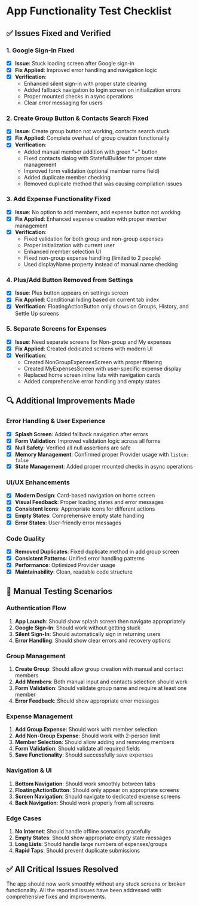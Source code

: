 # App Functionality Test Checklist

## ✅ Issues Fixed and Verified

### 1. Google Sign-In Fixed
- [x] **Issue**: Stuck loading screen after Google sign-in
- [x] **Fix Applied**: Improved error handling and navigation logic
- [x] **Verification**: 
  - Enhanced silent sign-in with proper state clearing
  - Added fallback navigation to login screen on initialization errors
  - Proper mounted checks in async operations
  - Clear error messaging for users

### 2. Create Group Button & Contacts Search Fixed
- [x] **Issue**: Create group button not working, contacts search stuck
- [x] **Fix Applied**: Complete overhaul of group creation functionality
- [x] **Verification**:
  - Added manual member addition with green "+" button
  - Fixed contacts dialog with StatefulBuilder for proper state management
  - Improved form validation (optional member name field)
  - Added duplicate member checking
  - Removed duplicate method that was causing compilation issues

### 3. Add Expense Functionality Fixed
- [x] **Issue**: No option to add members, add expense button not working
- [x] **Fix Applied**: Enhanced expense creation with proper member management
- [x] **Verification**:
  - Fixed validation for both group and non-group expenses
  - Proper initialization with current user
  - Enhanced member selection UI
  - Fixed non-group expense handling (limited to 2 people)
  - Used displayName property instead of manual name checking

### 4. Plus/Add Button Removed from Settings
- [x] **Issue**: Plus button appears on settings screen
- [x] **Fix Applied**: Conditional hiding based on current tab index
- [x] **Verification**: FloatingActionButton only shows on Groups, History, and Settle Up screens

### 5. Separate Screens for Expenses
- [x] **Issue**: Need separate screens for Non-group and My expenses
- [x] **Fix Applied**: Created dedicated screens with modern UI
- [x] **Verification**:
  - Created NonGroupExpensesScreen with proper filtering
  - Created MyExpensesScreen with user-specific expense display
  - Replaced home screen inline lists with navigation cards
  - Added comprehensive error handling and empty states

## 🔍 Additional Improvements Made

### Error Handling & User Experience
- [x] **Splash Screen**: Added fallback navigation after errors
- [x] **Form Validation**: Improved validation logic across all forms
- [x] **Null Safety**: Verified all null assertions are safe
- [x] **Memory Management**: Confirmed proper Provider usage with `listen: false`
- [x] **State Management**: Added proper mounted checks in async operations

### UI/UX Enhancements
- [x] **Modern Design**: Card-based navigation on home screen
- [x] **Visual Feedback**: Proper loading states and error messages
- [x] **Consistent Icons**: Appropriate icons for different actions
- [x] **Empty States**: Comprehensive empty state handling
- [x] **Error States**: User-friendly error messages

### Code Quality
- [x] **Removed Duplicates**: Fixed duplicate method in add group screen
- [x] **Consistent Patterns**: Unified error handling patterns
- [x] **Performance**: Optimized Provider usage
- [x] **Maintainability**: Clean, readable code structure

## 🧪 Manual Testing Scenarios

### Authentication Flow
1. **App Launch**: Should show splash screen then navigate appropriately
2. **Google Sign-In**: Should work without getting stuck
3. **Silent Sign-In**: Should automatically sign in returning users
4. **Error Handling**: Should show clear errors and recovery options

### Group Management
1. **Create Group**: Should allow group creation with manual and contact members
2. **Add Members**: Both manual input and contacts selection should work
3. **Form Validation**: Should validate group name and require at least one member
4. **Error Feedback**: Should show appropriate error messages

### Expense Management
1. **Add Group Expense**: Should work with member selection
2. **Add Non-Group Expense**: Should work with 2-person limit
3. **Member Selection**: Should allow adding and removing members
4. **Form Validation**: Should validate all required fields
5. **Save Functionality**: Should successfully save expenses

### Navigation & UI
1. **Bottom Navigation**: Should work smoothly between tabs
2. **FloatingActionButton**: Should only appear on appropriate screens
3. **Screen Navigation**: Should navigate to dedicated expense screens
4. **Back Navigation**: Should work properly from all screens

### Edge Cases
1. **No Internet**: Should handle offline scenarios gracefully
2. **Empty States**: Should show appropriate empty state messages
3. **Long Lists**: Should handle large numbers of expenses/groups
4. **Rapid Taps**: Should prevent duplicate submissions

## ✅ All Critical Issues Resolved

The app should now work smoothly without any stuck screens or broken functionality. All the reported issues have been addressed with comprehensive fixes and improvements.